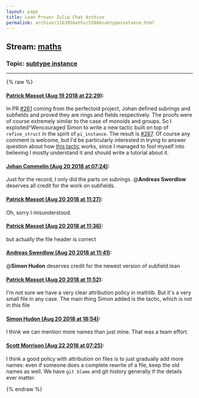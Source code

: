 ```yaml
---
layout: page
title: Lean Prover Zulip Chat Archive 
permalink: archive/116395maths/53986subtypeinstance.html
---
```


## Stream: [maths](index.html)
### Topic: [subtype instance](53986subtypeinstance.html)

---


{% raw %}
#### [ Patrick Massot (Aug 19 2018 at 22:29)](https://leanprover.zulipchat.com/#narrow/stream/116395-maths/topic/subtype%20instance/near/132419278):
In PR [#261](https://github.com/leanprover/mathlib/pull/261) coming from the perfectoid project, Johan defined subrings and subfields and proved they are rings and fields respectively. The proofs were of course extremely similar to the case of monoids and groups. So I exploited^Wencouraged Simon to write a new tactic built on top of `refine_struct` in the spirit of `pi_instance`. The result is  [#267](https://github.com/leanprover/mathlib/pull/267). Of course any comment is welcome, but I'd be particularly interested in trying to answer question about how [this tactic](https://github.com/leanprover/mathlib/pull/267/files#diff-040c2692bc712ca8fface6e4aa45ce62R31) works, since I managed to fool myself into believing I mostly understand it and should write a tutorial about it.

#### [ Johan Commelin (Aug 20 2018 at 07:24)](https://leanprover.zulipchat.com/#narrow/stream/116395-maths/topic/subtype%20instance/near/132434842):
Just for the record, I only did the parts on subrings. @**Andreas Swerdlow** deserves all credit for the work on subfields.

#### [ Patrick Massot (Aug 20 2018 at 11:27)](https://leanprover.zulipchat.com/#narrow/stream/116395-maths/topic/subtype%20instance/near/132444138):
Oh, sorry I misunderstood.

#### [ Patrick Massot (Aug 20 2018 at 11:36)](https://leanprover.zulipchat.com/#narrow/stream/116395-maths/topic/subtype%20instance/near/132444477):
but actually the file header is correct

#### [ Andreas Swerdlow (Aug 20 2018 at 11:41)](https://leanprover.zulipchat.com/#narrow/stream/116395-maths/topic/subtype%20instance/near/132444644):
@**Simon Hudon**  deserves credit for the newest version of subfield.lean

#### [ Patrick Massot (Aug 20 2018 at 11:52)](https://leanprover.zulipchat.com/#narrow/stream/116395-maths/topic/subtype%20instance/near/132445068):
I'm not sure we have a very clear attribution policy in mathlib. But it's a very small file in any case. The main thing Simon added is the tactic, which is not in this file

#### [ Simon Hudon (Aug 20 2018 at 18:54)](https://leanprover.zulipchat.com/#narrow/stream/116395-maths/topic/subtype%20instance/near/132467672):
I think we can mention more names than just mine. That was a team effort.

#### [ Scott Morrison (Aug 22 2018 at 07:25)](https://leanprover.zulipchat.com/#narrow/stream/116395-maths/topic/subtype%20instance/near/132559536):
I think a good policy with attribution on files is to just gradually add more names: even if someone does a complete rewrite of a file, keep the old names as well. We have `git blame` and git history generally if the details ever matter.


{% endraw %}
